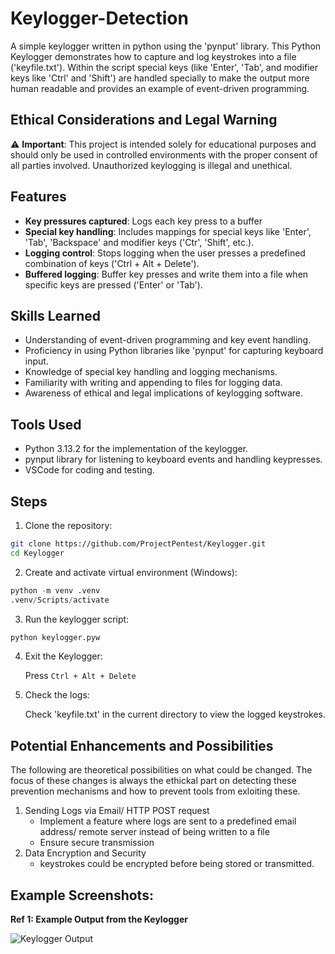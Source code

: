 # Keylogger-Detection

A simple keylogger written in python using the 'pynput' library. This Python Keylogger demonstrates how to capture and log keystrokes into a file ('keyfile.txt'). Within the script special keys (like 'Enter', 'Tab', and modifier keys like 'Ctrl' and 'Shift') are handled specially to make the output more human readable and provides an example of event-driven programming.

## Ethical Considerations and Legal Warning

⚠️ **Important**: This project is intended solely for educational purposes and should only be used in controlled environments with the proper consent of all parties involved. Unauthorized keylogging is illegal and unethical.

## Features

- **Key pressures captured**: Logs each key press to a buffer
- **Special key handling**: Includes mappings for special keys like 'Enter', 'Tab', 'Backspace' and modifier keys ('Ctr', 'Shift', etc.).
- **Logging control**: Stops logging when the user presses a predefined combination of keys ('Ctrl + Alt + Delete').
- **Buffered logging**: Buffer key presses and write them into a file when specific keys are pressed ('Enter' or 'Tab').

## Skills Learned

- Understanding of event-driven programming and key event handling.
- Proficiency in using Python libraries like 'pynput' for capturing keyboard input.
- Knowledge of special key handling and logging mechanisms.
- Familiarity with writing and appending to files for logging data.
- Awareness of ethical and legal implications of keylogging software.

## Tools Used

- Python 3.13.2 for the implementation of the keylogger.
- pynput library for listening to keyboard events and handling keypresses.
- VSCode for coding and testing.

## Steps

1. Clone the repository:

```bash
git clone https://github.com/ProjectPentest/Keylogger.git
cd Keylogger
```

2. Create and activate virtual environment (Windows):

```python
python -m venv .venv
.venv/Scripts/activate
```

3. Run the keylogger script:

```python
python keylogger.pyw
```

4. Exit the Keylogger:

   Press `Ctrl + Alt + Delete`

5. Check the logs:

   Check 'keyfile.txt' in the current directory to view the logged keystrokes.

## Potential Enhancements and Possibilities

The following are theoretical possibilities on what could be changed. The focus of these changes is always the ethickal part on detecting these prevention mechanisms and how to prevent tools from exloiting these.

1. Sending Logs via Email/ HTTP POST request
   - Implement a feature where logs are sent to a predefined email address/
     remote server instead of being written to a file
   - Ensure secure transmission
2. Data Encryption and Security
   - keystrokes could be encrypted before being stored or transmitted.

## Example Screenshots:

**Ref 1: Example Output from the Keylogger**

![Keylogger Output](https://i.imgur.com/UAr31dR.png)
